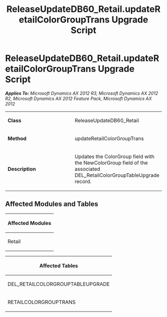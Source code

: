 ﻿---
title: ReleaseUpdateDB60_Retail.updateRetailColorGroupTrans Upgrade Script
TOCTitle: ReleaseUpdateDB60_Retail.updateRetailColorGroupTrans Upgrade Script
ms:assetid: bb1fbd27-1431-7ffa-2127-63f85f95ce5d
ms:mtpsurl: https://msdn.microsoft.com/en-us/library/JJ686611(v=AX.60)
ms:contentKeyID: 49710818
ms.date: 05/18/2015
mtps_version: v=AX.60
---

# ReleaseUpdateDB60\_Retail.updateRetailColorGroupTrans Upgrade Script 


_**Applies To:** Microsoft Dynamics AX 2012 R3, Microsoft Dynamics AX 2012 R2, Microsoft Dynamics AX 2012 Feature Pack, Microsoft Dynamics AX 2012_

<table>
<colgroup>
<col style="width: 50%" />
<col style="width: 50%" />
</colgroup>
<tbody>
<tr class="odd">
<td><p><strong>Class</strong></p></td>
<td><p>ReleaseUpdateDB60_Retail</p></td>
</tr>
<tr class="even">
<td><p><strong>Method</strong></p></td>
<td><p>updateRetailColorGroupTrans</p></td>
</tr>
<tr class="odd">
<td><p><strong>Description</strong></p></td>
<td><p>Updates the ColorGroup field with the NewColorGroup field of the associated DEL_RetailColorGroupTableUpgrade record.</p></td>
</tr>
</tbody>
</table>


## Affected Modules and Tables

<table>
<colgroup>
<col style="width: 100%" />
</colgroup>
<thead>
<tr class="header">
<th><p>Affected Modules</p></th>
</tr>
</thead>
<tbody>
<tr class="odd">
<td><p>Retail</p></td>
</tr>
</tbody>
</table>


<table>
<colgroup>
<col style="width: 100%" />
</colgroup>
<thead>
<tr class="header">
<th><p>Affected Tables</p></th>
</tr>
</thead>
<tbody>
<tr class="odd">
<td><p>DEL_RETAILCOLORGROUPTABLEUPGRADE</p></td>
</tr>
<tr class="even">
<td><p>RETAILCOLORGROUPTRANS</p></td>
</tr>
</tbody>
</table>

  


